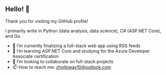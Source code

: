 ## Hello! 👋

Thank you for visiting my GitHub profile! 

I primarily write in Python (data analysis, data science), C# (ASP.NET Core), and Go.

- 🔭 I’m currently finalizing a full-stack web app using RSS feeds
- 🌱 I’m learning ASP.NET Core and studying for the Azure Developer Associate certification
- 🤝 I’m looking to collaborate on full-stack projects
- 📫 How to reach me: zholloway10@outlook.com

<!--
**zachhollow/zachhollow** is a ✨ _special_ ✨ repository because its `README.md` (this file) appears on your GitHub profile.

Here are some ideas to get you started:

- 🔭 I’m currently working on ...
- 🌱 I’m currently learning ...
- 👯 I’m looking to collaborate on ...
- 🤔 I’m looking for help with ...
- 💬 Ask me about ...
- 📫 How to reach me: ...
- 😄 Pronouns: ...
- ⚡ Fun fact: ...
-->
